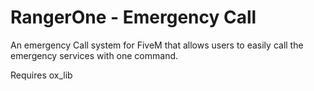 # RangerOne - Emergency Call
An emergency Call system for FiveM that allows users to easily call the emergency services with one command.

Requires ox_lib
